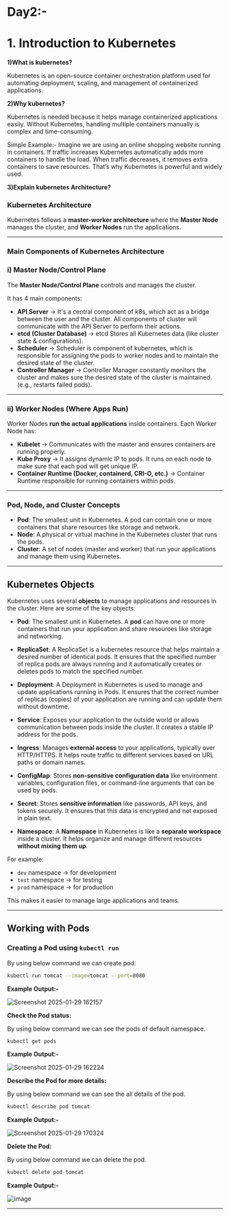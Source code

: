 # **Day2:-**

# 1. Introduction to Kubernetes

**1)What is kubernetes?**

  Kubernetes is an open-source container orchestration platform used for automating deployment,    scaling, and management of containerized applications.

**2)Why kubernetes?**

  Kubernetes is needed because it helps manage containerized applications easily. Without Kubernetes, handling multiple containers manually is complex and time-consuming.
  
  Simple Example:-
Imagine we are using an online shopping website running in containers. If traffic increases Kubernetes automatically adds more containers to handle the load. When traffic decreases, it removes extra containers to save resources.
That’s why Kubernetes is powerful and widely used.

**3)Explain kubernetes Architecture?**

  ### **Kubernetes Architecture**  

Kubernetes follows a **master-worker architecture** where the **Master Node** manages the cluster, and **Worker Nodes** run the applications.  

---

### **Main Components of Kubernetes Architecture**  

### **i) Master Node/Control Plane**  
The **Master Node/Control Plane** controls and manages the cluster. 

It has 4 main components:  

- **API Server** → It's a central component of k8s, which act as a bridge between the user and the cluster. All components of cluster will communicate with the API Server to perform their actions.
- **etcd (Cluster Database)** → etcd Stores all Kubernetes data (like cluster state & configurations).    
- **Scheduler** → Scheduler is component of kubernetes, which is responsible for assigning the pods to worker nodes and to maintain the desired state of the cluster.  
- **Controller Manager** →  Controller Manager constantly monitors the cluster and makes sure the desired state of the cluster is maintained. (e.g., restarts failed pods).

---

### **ii) Worker Nodes (Where Apps Run)**  
Worker Nodes **run the actual applications** inside containers. Each Worker Node has:  

- **Kubelet** → Communicates with the master and ensures containers are running properly.  
- **Kube Proxy** → It assigns dynamic IP to pods. It runs on each node to make sure that each pod will get unique IP.  
- **Container Runtime (Docker, containerd, CRI-O, etc.)** → Container Runtime responsible for running containers within pods.  

--- 

### **Pod, Node, and Cluster Concepts**
- **Pod**: The smallest unit in Kubernetes. A pod can contain one or more containers that share resources like storage and network.
- **Node**: A physical or virtual machine in the Kubernetes cluster that runs the pods.
- **Cluster**: A set of nodes (master and worker) that run your applications and manage them using Kubernetes.

---

## **Kubernetes Objects**

Kubernetes uses several **objects** to manage applications and resources in the cluster. Here are some of the key objects:

- **Pod**: The smallest unit in Kubernetes. A **pod** can have one or more containers that run your application and share resources like storage and networking.

- **ReplicaSet**: A ReplicaSet is a kubernetes resource that helps maintain a desired number of identical pods. It ensures that the specified number of replica pods are always running and it automatically creates or deletes pods to match the specified number.

- **Deployment**: A Deployment in Kubernetes is used to manage and update applications running in Pods. It ensures that the correct number of replicas (copies) of your application are running and can update them without downtime.

- **Service**: Exposes your application to the outside world or allows communication between pods inside the cluster. It creates a stable IP address for the pods.

- **Ingress**: Manages **external access** to your applications, typically over HTTP/HTTPS. It helps route traffic to different services based on URL paths or domain names.

- **ConfigMap**: Stores **non-sensitive configuration data** like environment variables, configuration files, or command-line arguments that can be used by pods.

- **Secret**: Stores **sensitive information** like passwords, API keys, and tokens securely. It ensures that this data is encrypted and not exposed in plain text.

- **Namespace**: A **Namespace** in Kubernetes is like a **separate workspace** inside a cluster. It helps organize and manage different resources **without mixing them up**.  

For example:  
- `dev` namespace → for development  
- `test` namespace → for testing  
- `prod` namespace → for production  

This makes it easier to manage large applications and teams.

---

## **Working with Pods**  

### **Creating a Pod using `kubectl run`**  
By using below command we can create pod:  

```sh
kubectl run tomcat --image=tomcat --port=8080
```

**Example Output:-**

![Screenshot 2025-01-29 162157](https://github.com/user-attachments/assets/7961aec2-99aa-4376-be9a-b87ebd407c48)


**Check the Pod status:** 

By using below command we can see the pods of default namespace.

```sh
kubectl get pods
```

**Example Output:-**

![Screenshot 2025-01-29 162224](https://github.com/user-attachments/assets/1928b209-f50a-4e02-957c-56c64677a3d0)


**Describe the Pod for more details:**  

By using below command we can see the all details of the pod.

```sh
kubectl describe pod tomcat
```
**Example Output:-**

 ![Screenshot 2025-01-29 170324](https://github.com/user-attachments/assets/d21bd35b-c679-4361-b009-c6308855d613)


**Delete the Pod:**

By using below command we can delete the pod.

```sh
kubectl delete pod tomcat
```

**Example Output:-**

![image](https://github.com/user-attachments/assets/643acb41-c367-48a4-93a8-e1bb0d43d269)

---
